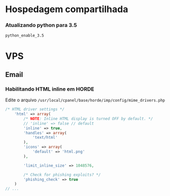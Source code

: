 # Hospedagem compartilhada

### Atualizando python para 3.5
```sh
python_enable_3.5
```

# VPS

## Email

### Habilitando HTML inline em HORDE

Edite o arquivo `/usr/local/cpanel/base/horde/imp/config/mime_drivers.php`

```php
/* HTML driver settings */
    'html' => array(
        /* NOTE: Inline HTML display is turned OFF by default. */
        // 'inline' => false // default
        'inline' => true,
        'handles' => array(
            'text/html'
        ),
	    'icons' => array(
            'default' => 'html.png'
        ),

	    'limit_inline_size' => 1048576,

        /* Check for phishing exploits? */
        'phishing_check' => true
    )
// ...
```
